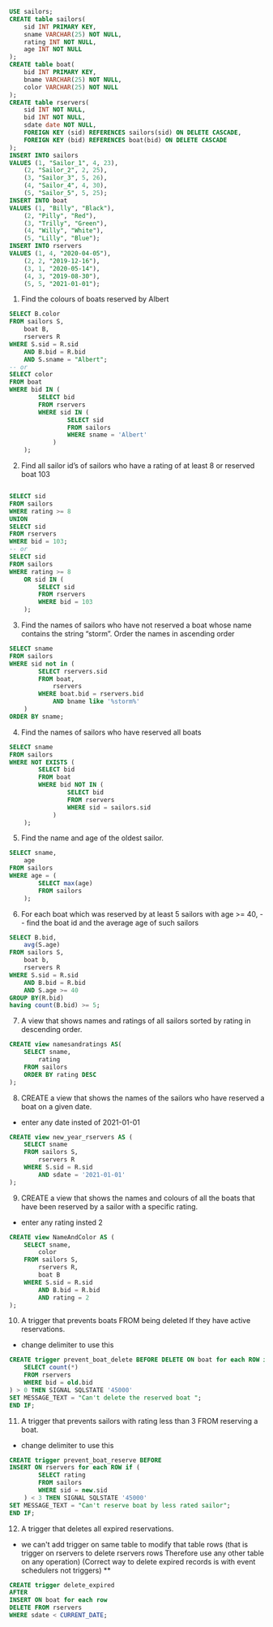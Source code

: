 ```SQL
USE sailors;
CREATE table sailors(
    sid INT PRIMARY KEY,
    sname VARCHAR(25) NOT NULL,
    rating INT NOT NULL,
    age INT NOT NULL
);
CREATE table boat(
    bid INT PRIMARY KEY,
    bname VARCHAR(25) NOT NULL,
    color VARCHAR(25) NOT NULL
);
CREATE table rservers(
    sid INT NOT NULL,
    bid INT NOT NULL,
    sdate date NOT NULL,
    FOREIGN KEY (sid) REFERENCES sailors(sid) ON DELETE CASCADE,
    FOREIGN KEY (bid) REFERENCES boat(bid) ON DELETE CASCADE
);
INSERT INTO sailors
VALUES (1, "Sailor_1", 4, 23),
    (2, "Sailor_2", 2, 25),
    (3, "Sailor_3", 5, 26),
    (4, "Sailor_4", 4, 30),
    (5, "Sailor_5", 5, 25);
INSERT INTO boat
VALUES (1, "Billy", "Black"),
    (2, "Pilly", "Red"),
    (3, "Trilly", "Green"),
    (4, "Willy", "White"),
    (5, "Lilly", "Blue");
INSERT INTO rservers
VALUES (1, 4, "2020-04-05"),
    (2, 2, "2019-12-16"),
    (3, 1, "2020-05-14"),
    (4, 3, "2019-08-30"),
    (5, 5, "2021-01-01");
```
  
1. Find the colours of boats reserved by Albert
```SQL
SELECT B.color
FROM sailors S,
    boat B,
    rservers R
WHERE S.sid = R.sid
    AND B.bid = R.bid
    AND S.sname = "Albert";
-- or 
SELECT color
FROM boat
WHERE bid IN (
        SELECT bid
        FROM rservers
        WHERE sid IN (
                SELECT sid
                FROM sailors
                WHERE sname = 'Albert'
            )
    );
```
2. Find all sailor id’s of sailors who have a rating of at least 8 or reserved boat 103
```SQL

SELECT sid
FROM sailors
WHERE rating >= 8
UNION
SELECT sid
FROM rservers
WHERE bid = 103;
-- or
SELECT sid
FROM sailors
WHERE rating >= 8
    OR sid IN (
        SELECT sid
        FROM rservers
        WHERE bid = 103
    );
```
3. Find the names of sailors who have not reserved a boat whose name contains the string “storm”. 
Order the names in ascending order
```SQL
SELECT sname
FROM sailors
WHERE sid not in (
        SELECT rservers.sid
        FROM boat,
            rservers
        WHERE boat.bid = rservers.bid
            AND bname like '%storm%'
    )
ORDER BY sname;
```
4. Find the names of sailors who have reserved all boats
```SQL
SELECT sname
FROM sailors
WHERE NOT EXISTS (
        SELECT bid
        FROM boat
        WHERE bid NOT IN (
                SELECT bid
                FROM rservers
                WHERE sid = sailors.sid
            )
    );
```
5. Find the name and age of the oldest sailor.
```SQL
SELECT sname,
    age
FROM sailors
WHERE age = (
        SELECT max(age)
        FROM sailors
    );
```
6. For each boat which was reserved by at least 5 sailors with age >= 40, 
-- find the boat id and the average age of such sailors
```SQL
SELECT B.bid,
    avg(S.age)
FROM sailors S,
    boat b,
    rservers R
WHERE S.sid = R.sid
    AND B.bid = R.bid
    AND S.age >= 40
GROUP BY(R.bid)
having count(B.bid) >= 5;
```
7. A view that shows names and ratings of all sailors sorted by rating in descending order.
```SQL
CREATE view namesandratings AS(
    SELECT sname,
        rating
    FROM sailors
    ORDER BY rating DESC
);
```
8. CREATE a view that shows the names of the sailors who have reserved a boat on a given date.
   
- enter any date insted of 2021-01-01
```SQL
CREATE view new_year_rservers AS (
    SELECT sname
    FROM sailors S,
        rservers R
    WHERE S.sid = R.sid
        AND sdate = '2021-01-01'
);
```
9. CREATE a view that shows the names and colours of all the boats that have been reserved by a sailor with a specific rating.
- enter any rating insted 2
```SQL
CREATE view NameAndColor AS (
    SELECT sname,
        color
    FROM sailors S,
        rservers R,
        boat B
    WHERE S.sid = R.sid
        AND B.bid = R.bid
        AND rating = 2
);
```
10. A trigger that prevents boats FROM being deleted If they have active reservations. 
- change delimiter to use this     
```SQL
CREATE trigger prevent_boat_delete BEFORE DELETE ON boat for each ROW if (
    SELECT count(*)
    FROM rservers
    WHERE bid = old.bid
) > 0 THEN SIGNAL SQLSTATE '45000'
SET MESSAGE_TEXT = "Can't delete the reserved boat ";
END IF;
```
11.	A trigger that prevents sailors with rating less than 3 FROM reserving a boat.
- change delimiter to use this 
``` SQL
CREATE trigger prevent_boat_reserve BEFORE
INSERT ON rservers for each ROW if (
        SELECT rating
        FROM sailors
        WHERE sid = new.sid
    ) < 3 THEN SIGNAL SQLSTATE '45000'
SET MESSAGE_TEXT = "Can't reserve boat by less rated sailor";
END IF;
```

12.	A trigger that deletes all expired reservations. 
- we can't add trigger on same table to modify that table rows 
 (that is trigger on rservers to delete rservers rows Therefore use any other table on any operation)
 (Correct way to delete expired records is with event schedulers not triggers) **

```SQL 
CREATE trigger delete_expired
AFTER
INSERT ON boat for each row
DELETE FROM rservers
WHERE sdate < CURRENT_DATE;
```
